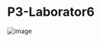 # P3-Laborator6

![image](https://user-images.githubusercontent.com/101264707/157860113-00e184f9-9fce-4e92-96d3-b8657e219185.png)
